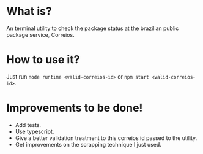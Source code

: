 # What is?

An terminal utility to check the package status at the brazilian public package service, Correios.

# How to use it?

Just run `node runtime <valid-correios-id>` or `npm start <valid-correios-id>`.

# Improvements to be done!

-  Add tests.
-  Use typescript.
-  Give a better validation treatment to this correios id passed to the utility.
-  Get improvements on the scrapping technique I just used.
